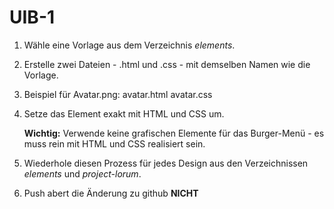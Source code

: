 # UIB-1

1. Wähle eine Vorlage aus dem Verzeichnis _elements_.

2. Erstelle zwei Dateien - .html und .css - mit demselben Namen wie die Vorlage.

3. Beispiel für Avatar.png:
   avatar.html
   avatar.css

4. Setze das Element exakt mit HTML und CSS um.

   **Wichtig:** Verwende keine grafischen Elemente für das Burger-Menü - es muss rein mit HTML und CSS realisiert sein.

5. Wiederhole diesen Prozess für jedes Design aus den Verzeichnissen _elements_ und _project-lorum_.

6. Push abert die Änderung zu github **NICHT**